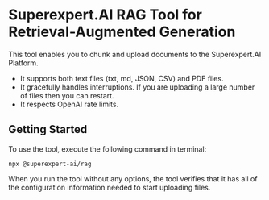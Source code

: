 # Superexpert.AI RAG Tool for Retrieval-Augmented Generation

This tool enables you to chunk and upload documents to the Superexpert.AI Platform.
* It supports both text files (txt, md, JSON, CSV) and PDF files.
* It gracefully handles interruptions. If you are uploading a large number of files then you can restart.
* It respects OpenAI rate limits.

## Getting Started
To use the tool, execute the following command in terminal:
```
npx @superexpert-ai/rag
```

When you run the tool without any options, the tool verifies that it has all of the configuration information needed to start uploading files.